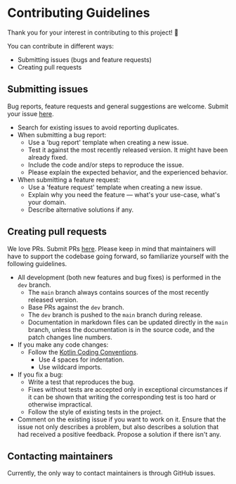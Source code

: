 # Contributing Guidelines

Thank you for your interest in contributing to this project! :tada:

You can contribute in different ways:
- Submitting issues (bugs and feature requests)
- Creating pull requests

## Submitting issues

Bug reports, feature requests and general suggestions are welcome.
Submit your issue [here](https://github.com/ltj/bson4k/issues).

* Search for existing issues to avoid reporting duplicates.
* When submitting a bug report:
    * Use a 'bug report' template when creating a new issue.
    * Test it against the most recently released version. It might have been already fixed.
    * Include the code and/or steps to reproduce the issue. 
    * Please explain the expected behavior, and the experienced behavior.
* When submitting a feature request:
    * Use a 'feature request' template when creating a new issue.
    * Explain why you need the feature &mdash; what's your use-case, what's your domain.
    * Describe alternative solutions if any.

## Creating pull requests

We love PRs. Submit PRs [here](https://github.com/ltj/bson4k/pulls).
Please keep in mind that maintainers will have to support the codebase going forward,
so familiarize yourself with the following guidelines.

* All development (both new features and bug fixes) is performed in the `dev` branch.
    * The `main` branch always contains sources of the most recently released version.
    * Base PRs against the `dev` branch.
    * The `dev` branch is pushed to the `main` branch during release.
    * Documentation in markdown files can be updated directly in the `main` branch,
      unless the documentation is in the source code, and the patch changes line numbers.
* If you make any code changes:
    * Follow the [Kotlin Coding Conventions](https://kotlinlang.org/docs/reference/coding-conventions.html).
        * Use 4 spaces for indentation.
        * Use wildcard imports.
* If you fix a bug:
    * Write a test that reproduces the bug.
    * Fixes without tests are accepted only in exceptional circumstances if it can be shown that writing the
      corresponding test is too hard or otherwise impractical.
    * Follow the style of existing tests in the project.
* Comment on the existing issue if you want to work on it. Ensure that the issue not only describes a problem,
  but also describes a solution that had received a positive feedback. Propose a solution if there isn't any.

## Contacting maintainers

Currently, the only way to contact maintainers is through GitHub issues.

